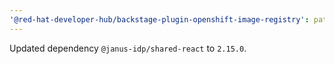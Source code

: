 ```yaml
---
'@red-hat-developer-hub/backstage-plugin-openshift-image-registry': patch
---
```


Updated dependency `@janus-idp/shared-react` to `2.15.0`.
